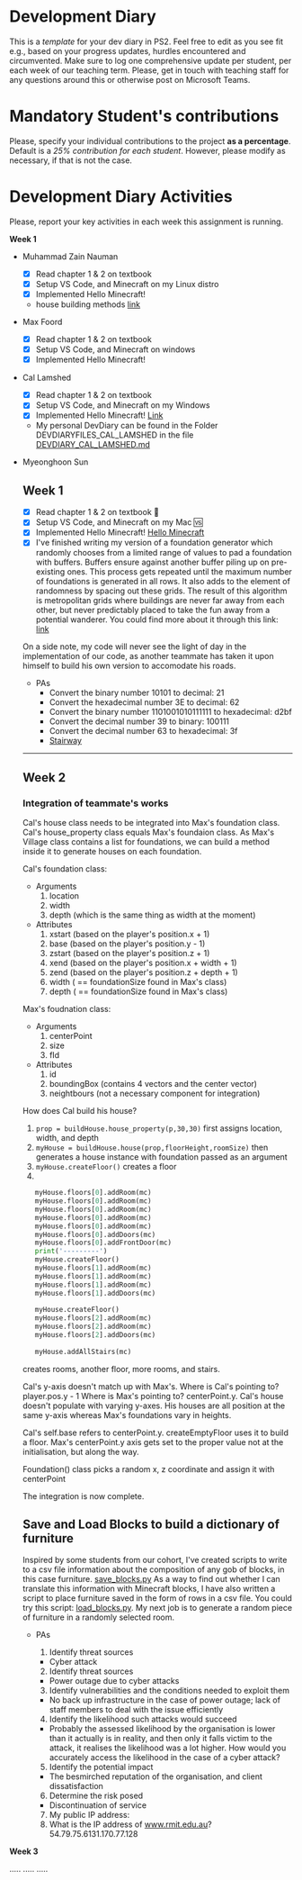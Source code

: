 # Development Diary
This is a *template* for your dev diary in PS2.
Feel free to edit as you see fit e.g., based on your progress updates, hurdles encountered and circumvented.
Make sure to log one comprehensive update per student, per each week of our teaching term.
Please, get in touch with teaching staff for any questions around this or otherwise post on Microsoft Teams.

# Mandatory Student's contributions
Please, specify your individual contributions to the project **as a percentage**. 
Default is a *25% contribution for each student*. However, please modify as necessary, if that is not the case.

# Development Diary Activities
Please, report your key activities in each week this assignment is running.  

**Week 1**
* Muhammad Zain Nauman
    - [x] Read chapter 1 & 2 on textbook
    - [x] Setup VS Code, and Minecraft on my Linux distro
    - [x] Implemented Hello Minecraft!
    - house building methods [link](house_randomisation_testing.py)
* Max Foord
    - [X] Read chapter 1 & 2 on textbook
    - [X] Setup VS Code, and Minecraft on windows 
    - [X] Implemented Hello Minecraft!
* Cal Lamshed
    - [X] Read chapter 1 & 2 on textbook
    - [X] Setup VS Code, and Minecraft on my Windows
    - [X] Implemented Hello Minecraft! [Link](DEVDIARYFILES_CAL_LAMSHED/hellominecraftworld.py)
    - My personal DevDiary can be found in the Folder DEVDIARYFILES_CAL_LAMSHED in the file [DEVDIARY_CAL_LAMSHED.md](DEVDIARYFILES_CAL_LAMSHED/DEVDIARY_CAL_LAMSHED.md)

* Myeonghoon Sun
    ## Week 1
    - [x] Read chapter 1 & 2 on textbook 📖 
    - [x] Setup VS Code, and Minecraft on my Mac 🆚
    - [x] Implemented Hello Minecraft! [Hello Minecraft](Myeonghoon%20Sun's%20PAs/hello_world.py)
    - [x] I've finished writing my version of a foundation generator which randomly chooses from a limited range of values to pad a foundation with buffers. Buffers ensure against another buffer piling up on pre-existing ones. This process gets repeated until the maximum number of foundations is generated in all rows. It also adds to the element of randomness by spacing out these grids. The result of this algorithm is metropolitan grids where buildings are never far away from each other, but never predictably placed to take the fun away from a potential wanderer. You could find more about it through this link: [link](foundation_generator/foundation_grid.py)

    On a side note, my code will never see the light of day in the implementation of our code, as another teammate has taken it upon himself to build his own version to accomodate his roads. 

    * PAs
      - Convert the binary number 10101 to decimal: 21
      - Convert the hexadecimal number 3E to decimal: 62
      - Convert the binary number 1101001010111111 to hexadecimal: d2bf
      - Convert the decimal number 39 to binary: 100111
      - Convert the decimal number 63 to hexadecimal: 3f
      - [Stairway](Myeonghoon%20Sun's%20PAs/staircase.py)    

    ---

    ## Week 2
    
    ### Integration of teammate's works
    
    Cal's house class needs to be integrated into Max's foundation class. Cal's house_property class equals Max's foundaion class. As Max's Village class contains a list for foundations, we can build a method inside it to generate houses on each foundation. 

    Cal's foundation class:
    - Arguments 
        1. location
        2. width
        3. depth (which is the same thing as width at the moment)
    - Attributes
        1. xstart (based on the player's position.x + 1)
        2. base (based on the player's position.y - 1)
        3. zstart (based on the player's position.z + 1)
        4. xend (based on the player's position.x + width + 1)
        5. zend (based on the player's position.z + depth + 1)
        6. width ( == foundationSize found in Max's class)
        7. depth ( == foundationSize found in Max's class)

    Max's foudnation class:
    - Arguments
        1. centerPoint
        2. size
        3. fId
    - Attributes
        1. id
        2. boundingBox (contains 4 vectors and the center vector)
        3. neightbours (not a necessary component for integration)

    How does Cal build his house?
    1. `prop = buildHouse.house_property(p,30,30)` first assigns location, width, and depth
    2.  `myHouse = buildHouse.house(prop,floorHeight,roomSize)` then generates a house instance with foundation passed as an argument
    3.  `myHouse.createFloor()` creates a floor
    4. 
    ```python
       myHouse.floors[0].addRoom(mc)
       myHouse.floors[0].addRoom(mc)
       myHouse.floors[0].addRoom(mc)
       myHouse.floors[0].addRoom(mc)
       myHouse.floors[0].addRoom(mc)
       myHouse.floors[0].addDoors(mc)
       myHouse.floors[0].addFrontDoor(mc)
       print('---------')
       myHouse.createFloor()
       myHouse.floors[1].addRoom(mc)
       myHouse.floors[1].addRoom(mc)
       myHouse.floors[1].addRoom(mc)
       myHouse.floors[1].addDoors(mc)
       
       myHouse.createFloor()
       myHouse.floors[2].addRoom(mc)
       myHouse.floors[2].addRoom(mc)
       myHouse.floors[2].addDoors(mc)
       
       myHouse.addAllStairs(mc)
    ``` 
    creates rooms, another floor, more rooms, and stairs.

    Cal's y-axis doesn't match up with Max's. Where is Cal's pointing to? player.pos.y - 1 Where is Max's pointing to? centerPoint.y. Cal's house doesn't populate with varying y-axes. His houses are all position at the same y-axis whereas Max's foundations vary in heights. 

    Cal's
    self.base refers to centerPoint.y. createEmptyFloor uses it to build a floor. Max's centerPoint.y axis gets set to the proper value not at the initialisation, but along the way. 

    Foundation() class picks a random x, z coordinate and assign it with centerPoint 

    The integration is now complete.

    ## Save and Load Blocks to build a dictionary of furniture

    Inspired by some students from our cohort, I've created scripts to write to a csv file information about the composition of any gob of blocks, in this case furniture. [save_blocks.py](foundation_generator/save_blocks.py) As a way to find out whether I can translate this information with Minecraft blocks, I have also written a script to place furniture saved in the form of rows in a csv file. You could try this script: [load_blocks.py](foundation_generator/load_blocks.py). My next job is to generate a random piece of furniture in a randomly selected room. 

    * PAs
      1. Identify threat sources
        * Cyber attack
	  2. Identify threat sources
	    * Power outage due to cyber attacks
	  3. Identify vulnerabilities and the conditions needed to exploit them
	    * No back up infrastructure in the case of power outage; lack of staff members to deal with the issue efficiently
	  4. Identify the likelihood such attacks would succeed
	    * Probably the assessed likelihood by the organisation is lower than it actually is in reality, and then only it falls victim to the attack, it realises the likelihood was a lot higher. How would you accurately access the likelihood in the case of a cyber attack?
	  5. Identify the potential impact
	    * The besmirched reputation of the organisation, and client dissatisfaction
	  6. Determine the risk posed
	    * Discontinuation of service
        
      7. My public IP address:
      8. What is the IP address of www.rmit.edu.au?
         54.79.75.6131.170.77.128



**Week 3**

.....
.....
.....
